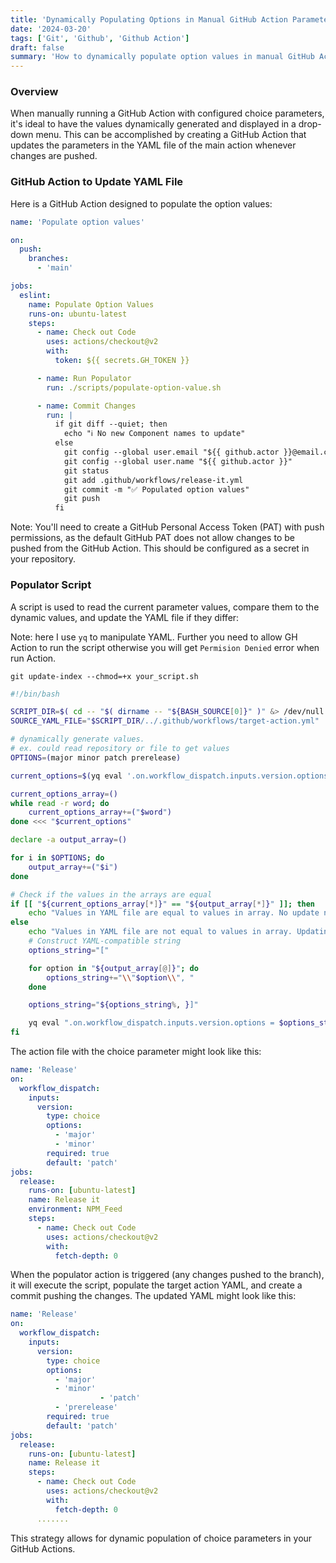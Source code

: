 ```yaml
---
title: 'Dynamically Populating Options in Manual GitHub Action Parameters'
date: '2024-03-20'
tags: ['Git', 'Github', 'Github Action']
draft: false
summary: 'How to dynamically populate option values in manual GitHub Action parameters. It uses a GitHub Action designed to update the YAML file of the main action whenever changes are pushed to the branch. It also uses a script to read the current parameter values, compare them to the dynamic values, and update the YAML file if they differ. This strategy allows for real-time updates and dynamic population of choice parameters in your GitHub Actions.'
---
```


### Overview

When manually running a GitHub Action with configured choice parameters, it's ideal to have the values dynamically generated and displayed in a drop-down menu. This can be accomplished by creating a GitHub Action that updates the parameters in the YAML file of the main action whenever changes are pushed.

### GitHub Action to Update YAML File

Here is a GitHub Action designed to populate the option values:

```yaml
name: 'Populate option values'

on:
  push:
    branches:
      - 'main'

jobs:
  eslint:
    name: Populate Option Values
    runs-on: ubuntu-latest
    steps:
      - name: Check out Code
        uses: actions/checkout@v2
        with:
          token: ${{ secrets.GH_TOKEN }}

      - name: Run Populator
        run: ./scripts/populate-option-value.sh

      - name: Commit Changes
        run: |
          if git diff --quiet; then
            echo "ℹ️ No new Component names to update"
          else
            git config --global user.email "${{ github.actor }}@email.com }}"
            git config --global user.name "${{ github.actor }}"
            git status
            git add .github/workflows/release-it.yml
            git commit -m "✅ Populated option values"
            git push
          fi
```

Note: You'll need to create a GitHub Personal Access Token (PAT) with push permissions, as the default GitHub PAT does not allow changes to be pushed from the GitHub Action. This should be configured as a secret in your repository.

### Populator Script

A script is used to read the current parameter values, compare them to the dynamic values, and update the YAML file if they differ:

Note: here I use `yq` to manipulate YAML. Further you need to allow GH Action to run the script otherwise you will get `Permision Denied` error when run Action.

`git update-index --chmod=+x your_script.sh`

```bash
#!/bin/bash

SCRIPT_DIR=$( cd -- "$( dirname -- "${BASH_SOURCE[0]}" )" &> /dev/null && pwd )
SOURCE_YAML_FILE="$SCRIPT_DIR/../.github/workflows/target-action.yml"

# dynamically generate values.
# ex. could read repository or file to get values
OPTIONS=(major minor patch prerelease)

current_options=$(yq eval '.on.workflow_dispatch.inputs.version.options' $SOURCE_YAML_FILE )

current_options_array=()
while read -r word; do
    current_options_array+=("$word")
done <<< "$current_options"

declare -a output_array=()

for i in $OPTIONS; do
    output_array+=("$i")
done

# Check if the values in the arrays are equal
if [[ "${current_options_array[*]}" == "${output_array[*]}" ]]; then
    echo "Values in YAML file are equal to values in array. No update needed."
else
    echo "Values in YAML file are not equal to values in array. Updating YAML file."
    # Construct YAML-compatible string
    options_string="["

    for option in "${output_array[@]}"; do
        options_string+="\\"$option\\", "
    done

    options_string="${options_string%, }]"

    yq eval ".on.workflow_dispatch.inputs.version.options = $options_string" $SOURCE_YAML_FILE > temp.yml && mv temp.yml $SOURCE_YAML_FILE
fi

```

The action file with the choice parameter might look like this:

```yaml
name: 'Release'
on:
  workflow_dispatch:
    inputs:
      version:
        type: choice
        options:
          - 'major'
          - 'minor'
        required: true
        default: 'patch'
jobs:
  release:
    runs-on: [ubuntu-latest]
    name: Release it
    environment: NPM_Feed
    steps:
      - name: Check out Code
        uses: actions/checkout@v2
        with:
          fetch-depth: 0
```

When the populator action is triggered (any changes pushed to the branch), it will execute the script, populate the target action YAML, and create a commit pushing the changes. The updated YAML might look like this:

```yaml
name: 'Release'
on:
  workflow_dispatch:
    inputs:
      version:
        type: choice
        options:
          - 'major'
          - 'minor'
					- 'patch'
          - 'prerelease'
        required: true
        default: 'patch'
jobs:
  release:
    runs-on: [ubuntu-latest]
    name: Release it
    steps:
      - name: Check out Code
        uses: actions/checkout@v2
        with:
          fetch-depth: 0
      .......

```

This strategy allows for dynamic population of choice parameters in your GitHub Actions.
